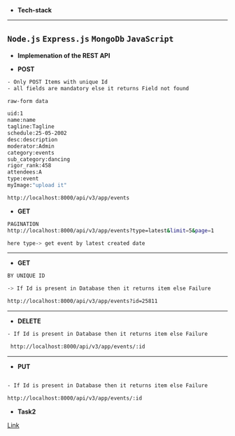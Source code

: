 - **Tech-stack**

---

`Node.js`
`Express.js`
`MongoDb`
`JavaScript`
--------------------------------------------------------------------------------------------------------------
- **Implemenation of the REST API**

- **POST** 
 ```sh
- Only POST Items with unique Id
- all fields are mandatory else it returns Field not found

raw-form data

uid:1
name:name
tagline:Tagline
schedule:25-05-2002
desc:description
moderator:Admin
category:events
sub_category:dancing
rigor_rank:458
attendees:A
type:event
myImage:"upload it"

http://localhost:8000/api/v3/app/events
```
 - **GET**

 ```sh
 PAGINATION
http://localhost:8000/api/v3/app/events?type=latest&limit=5&page=1

here type-> get event by latest created date
```
------------------------------------------------------------------------------------------------------------------

 - **GET**
```sh
BY UNIQUE ID

-> If Id is present in Database then it returns item else Failure

http://localhost:8000/api/v3/app/events?id=25811
```

--------------------------------------------------------------------------------------------------------------
- **DELETE**
```sh
- If Id is present in Database then it returns item else Failure

 http://localhost:8000/api/v3/app/events/:id
```
--------------------------------------------------------------------------------------------------------------

- **PUT** 
 ```sh
 
- If Id is present in Database then it returns item else Failure

http://localhost:8000/api/v3/app/events/:id

```
- **Task2**

<a href="https://docs.google.com/spreadsheets/d/1ZjAdDnW03DFNgeEBC4F-OXbLjwqfzcaJcaoxcBRGuE0/edit?usp=sharing ">Link</a>


